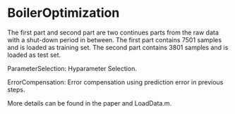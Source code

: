 # BoilerOptimization

The first part and second part are two continues parts from the raw data with a shut-down period in between.
The first part contains 7501 samples and is loaded as training set.
The second part contains 3801 samples and is loaded as test set.

ParameterSelection: Hyparameter Selection.

ErrorCompensation: Error compensation using prediction error in previous steps.

More details can be found in the paper and LoadData.m.
